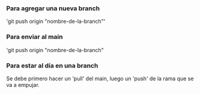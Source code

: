 

### Para agregar una nueva branch

'git push origin "nombre-de-la-branch"'

### Para enviar al main 

'git push origin "nombre-de-la-branch"


### Para estar al día en una branch

Se debe primero hacer un 'pull' del main, luego un 'push' de la rama que se va a empujar.
